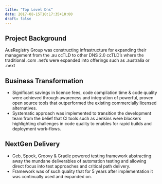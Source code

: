```yaml
---
title: "Top Level Dns"
date: 2017-08-15T10:17:35+10:00
draft: false
---
```


## Project Background
AusRegistry Group was constructing infrastructure for expanding their management from the .au ccTLD to other DNS 2.0 ccTLD’s where the traditional .com .net’s were expanded into offerings such as .australia or .next

## Business Transformation
- Significant savings in licence fees, code compilation time & code quality were achieved through awareness and integration of powerful, proven open source tools that outperformed the existing commercially licensed alternatives.
- Systematic approach was implemented to transition the development team from the belief that CI tools such as Jenkins were blockers highlighting challenges in code quality to enables for rapid builds and deployment work-flows.

## NextGen Delivery
- Geb, Spock, Groovy & Gradle powered testing framework abstracting away the mundane deliverables of automation testing and allowing direct focus into test approaches and critical path delivery.
- Framework was of such quality that for 5 years after implementation it was continually used and expanded on.
